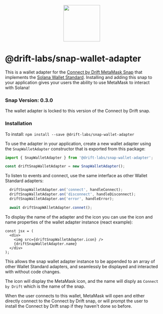 <div align="center">
  <img height="120x" src="https://uploads-ssl.webflow.com/611580035ad59b20437eb024/616f97a42f5637c4517d0193_Logo%20(1)%20(1).png" />
</div>

# @drift-labs/snap-wallet-adapter

This is a wallet adapter for the [Connect by Drift MetaMask Snap](https://github.com/drift-labs/snap-solana) that implements the [Solana Wallet Standard](https://github.com/solana-labs/wallet-standard). Installing and adding this snap to your application gives your users the ability to use MetaMask to interact with Solana!

### Snap Version: 0.3.0

The wallet adapter is locked to this version of the Connect by Drift snap.

### Installation

To install:
`npm install --save @drift-labs/snap-wallet-adapter`

To use the adapter in your application, create a new wallet adapter using the `SnapWalletAdapter` constructor that is exported from this package:
```ts
import { SnapWalletAdapter } from '@drift-labs/snap-wallet-adapter';

const driftSnapWalletAdapter = new SnapWalletAdapter();
```

To listen to events and connect, use the same interface as other Wallet Standard adapters:
```ts
  driftSnapWalletAdapter.on('connect', handleConnect);
  driftSnapWalletAdapter.on('disconnect', handleDisconnect);
  driftSnapWalletAdapter.on('error', handleError);

  await driftSnapWAlletAdapter.connet();
```

To display the name of the adapter and the icon you can use the icon and name properties of the wallet adapter instance (react example):
```tsx
const jsx = (
  <div>
    <img src={driftSnapWalletAdapter.icon} />
    {driftSnapWalletAdapter.name}
  </div>
);
```

This allows the snap wallet adapter instance to be appended to an array of other Wallet Standard adapters, and seamlessly be displayed and interacted with without code changes.

The icon will display the MetaMask icon, and the name will disply as `Connect by Drift` which is the name of the snap.

When the user connects to this wallet, MetaMask will open and either directly connect to the Connect by Drift snap, or will prompt the user to install the Connect by Drift snap if they haven't done so before.


